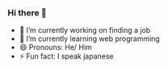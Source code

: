 ### Hi there 👋

- 🔭 I’m currently working on finding a job
- 🌱 I’m currently learning web programming
- 😄 Pronouns: He/ Him
- ⚡ Fun fact: I speak japanese

 ##
